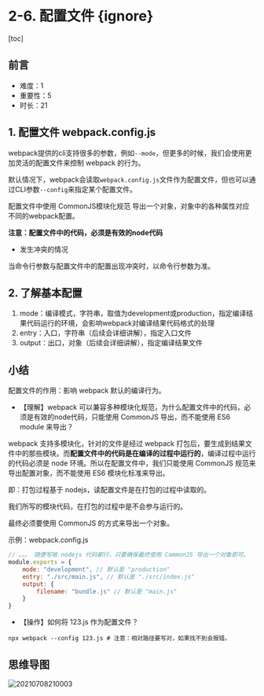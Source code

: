 # 2-6. 配置文件 {ignore}

[toc]

## 前言

- 难度：1
- 重要性：5
- 时长：21

## 1. 配置文件 webpack.config.js

webpack提供的cli支持很多的参数，例如```--mode```，但更多的时候，我们会使用更加灵活的配置文件来控制 webpack 的行为。

默认情况下，webpack会读取```webpack.config.js```文件作为配置文件，但也可以通过CLI参数```--config```来指定某个配置文件。

配置文件中使用 CommonJS模块化规范 导出一个对象，对象中的各种属性对应不同的webpack配置。

**注意：配置文件中的代码，必须是有效的node代码**

- 发生冲突的情况

当命令行参数与配置文件中的配置出现冲突时，以命令行参数为准。

## 2. 了解基本配置

1. mode：编译模式，字符串，取值为development或production，指定编译结果代码运行的环境，会影响webpack对编译结果代码格式的处理
2. entry：入口，字符串（后续会详细讲解），指定入口文件
3. output：出口，对象（后续会详细讲解），指定编译结果文件

## 小结

配置文件的作用：影响 webpack 默认的编译行为。

- 【理解】webpack 可以兼容多种模块化规范，为什么配置文件中的代码，必须是有效的node代码，只能使用 CommonJS 导出，而不能使用 ES6 module 来导出？

webpack 支持多模块化，针对的文件是经过 webpack 打包后，要生成到结果文件中的那些模块。而**配置文件中的代码是在编译的过程中运行的**，编译过程中运行的代码必须是 node 环境。所以在配置文件中，我们只能使用 CommonJS 规范来导出配置对象，而不能使用 ES6 模块化标准来导出。

即：打包过程基于 nodejs，读配置文件是在打包的过程中读取的。

我们所写的模块代码，在打包的过程中是不会参与运行的。

最终必须要使用 CommonJS 的方式来导出一个对象。

示例：webpack.config.js

```js
// 。。。 随便写啥 nodejs 代码都行，只要确保最终使用 CommonJS 导出一个对象即可。
module.exports = {
    mode: "development", // 默认是 "production"
    entry: "./src/main.js", // 默认是 "./src/index.js"
    output: {
        filename: "bundle.js" // 默认是 "main.js"
    }
}
```

- 【操作】如何将 123.js 作为配置文件？

```shell
npx webpack --config 123.js # 注意：相对路径要写对，如果找不到会报错。
```

## 思维导图

![20210708210003](https://cdn.jsdelivr.net/gh/123taojiale/dahuyou_picture@main/blogs/20210708210003.png)